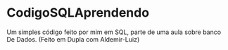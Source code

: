 # CodigoSQLAprendendo
Um simples código feito por mim em SQL, parte de uma aula sobre banco De Dados. (Feito em Dupla com Aldemir-Luiz)
